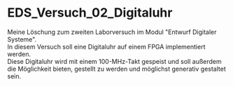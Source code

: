 # EDS_Versuch_02_Digitaluhr
Meine Löschung zum zweiten Laborversuch im Modul "Entwurf Digitaler Systeme".  
In diesem Versuch soll eine Digitaluhr auf einem FPGA implementiert werden.  
Diese Digitaluhr wird mit einem 100-MHz-Takt gespeist und soll außerdem die Möglichkeit bieten, gestellt zu werden und möglichst generativ gestaltet sein.

